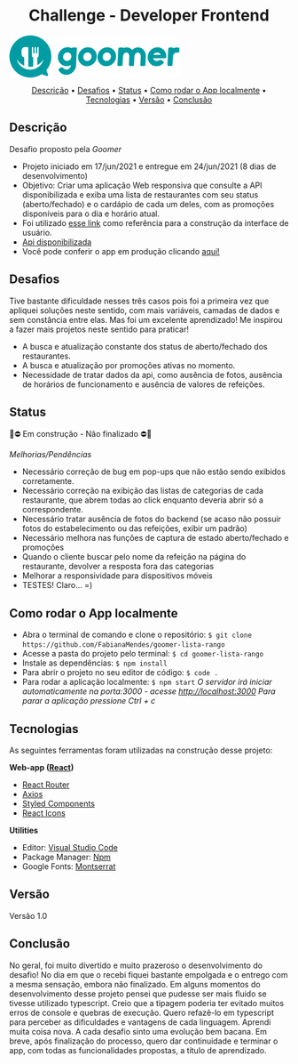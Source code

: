 <h1 align="center">Challenge - Developer Frontend</h1>

<img align="center" alt="logo-goomer" src="./src/assets/logo.png">

<p align="center" >  
    <a href="#descrição">Descrição</a> • 
    <a href="#desafios">Desafios</a> • 
    <a href="#status">Status</a> • 
    <a href="#como_rodar_o_app_localmente">Como rodar o App localmente</a> • 
    <a href="#tecnologias">Tecnologias</a> • 
    <a href="#versão">Versão</a> • 
    <a href="#conclusão">Conclusão</a>
</p>


## Descrição
Desafio proposto pela *Goomer*
- Projeto iniciado em 17/jun/2021 e entregue em 24/jun/2021 (8 dias de desenvolvimento)
- Objetivo: Criar uma aplicação Web responsiva que consulte a API disponibilizada e exiba uma lista de restaurantes com seu status (aberto/fechado) e o cardápio de cada um deles, com as promoções disponíveis para o dia e horário atual.
- Foi utilizado [esse link](https://xd.adobe.com/spec/f6e71782-ebba-4573-6f7a-005a1a6d391f-80d6/grid) como referência para a construção da interface de usuário.
- [Api disponibilizada](https://challange.goomer.com.br/) 
- Você pode conferir o app em produção clicando [aqui!](https://goomer-lista-rango-fabimendes.netlify.app/) 



## Desafios
Tive bastante dificuldade nesses três casos pois foi a primeira vez que apliquei soluções neste sentido, com mais variáveis, camadas de dados e sem constância entre elas. Mas foi um excelente aprendizado! Me inspirou a fazer mais projetos neste sentido para praticar!
- A busca e atualização constante dos status de aberto/fechado dos restaurantes.
- A busca e atualização por promoções ativas no momento.
- Necessidade de tratar dados da api, como ausência de fotos, ausência de horários de funcionamento e ausência de valores de refeições.



## Status

🚧⛔  Em construção - Não finalizado  ⛔🚧 

*Melhorias/Pendências*
- Necessário correção de bug em pop-ups que não estão sendo exibidos corretamente.
- Necessário correção na exibição das listas de categorias de cada restaurante, que abrem todas ao click enquanto deveria abrir só a correspondente.
- Necessário tratar ausência de fotos do backend (se acaso não possuir fotos do estabelecimento ou das refeições, exibir um padrão)
- Necessário melhora nas funções de captura de estado aberto/fechado e promoções
- Quando o cliente buscar pelo nome da refeição na página do restaurante, devolver a resposta fora das categorias
- Melhorar a responsividade para dispositivos móveis
- TESTES! Claro... =)



## Como rodar o App localmente

- Abra o terminal de comando e clone o repositório:
``` $ git clone https://github.com/FabianaMendes/goomer-lista-rango ```
- Acesse a pasta do projeto pelo terminal: 
``` $ cd goomer-lista-rango ```
- Instale as dependências:
``` $ npm install ```
- Para abrir o projeto no seu editor de código: 
``` $ code . ``` 
- Para rodar a aplicação localmente:
``` $ npm start ```
_O servidor irá iniciar automaticamente na porta:3000 - acesse [http://localhost:3000](http://localhost:3000)
Para parar a aplicação pressione Ctrl + c_



## Tecnologias

As seguintes ferramentas foram utilizadas na construção desse projeto:

**Web-app ([React](https://pt-br.reactjs.org/))**
- [React Router](https://reactrouter.com/web/guides/quick-start)
- [Axios](https://www.npmjs.com/package/axios)
- [Styled Components](https://styled-components.com/)
- [React Icons](https://www.npmjs.com/package/react-icons)

**Utilities**
- Editor: [Visual Studio Code](https://code.visualstudio.com/)
- Package Manager: [Npm](https://www.npmjs.com/)
- Google Fonts: [Montserrat](https://fonts.google.com/specimen/Montserrat?query=monts)



## Versão 
<p>Versão 1.0</p>


## Conclusão
No geral, foi muito divertido e muito prazeroso o desenvolvimento do desafio! No dia em que o recebi fiquei bastante empolgada e o entrego com a mesma sensação, embora não finalizado. Em alguns momentos do desenvolvimento desse projeto pensei que pudesse ser mais fluido se tivesse utilizado typescript. Creio que a tipagem poderia ter evitado muitos erros de console e quebras de execução. Quero refazê-lo em typescript para perceber as dificuldades e vantagens de cada linguagem.
Aprendi muita coisa nova. A cada desafio sinto uma evolução bem bacana. Em breve, após finalização do processo, quero dar continuidade e terminar o app, com todas as funcionalidades propostas, a título de aprendizado. 